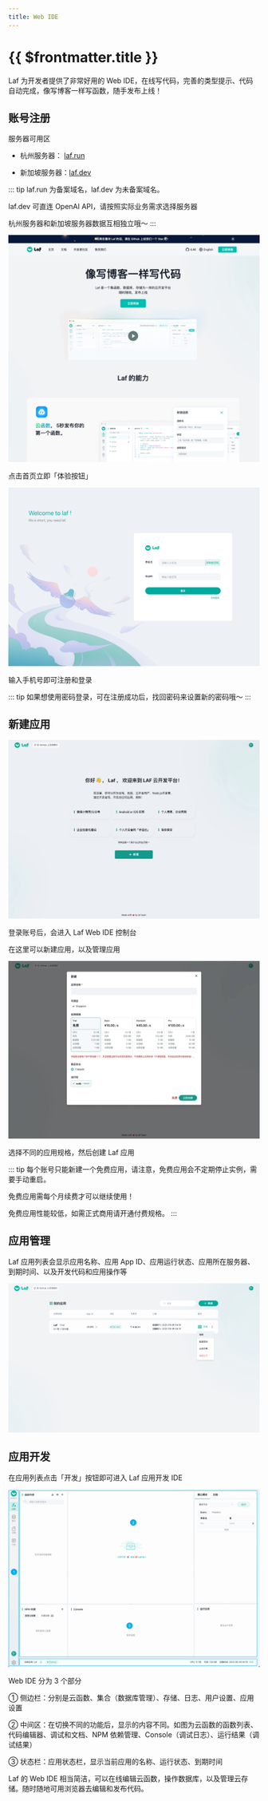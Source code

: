 ```yaml
---
title: Web IDE
---
```


# {{ $frontmatter.title }}

Laf 为开发者提供了非常好用的 Web IDE，在线写代码，完善的类型提示、代码自动完成，像写博客一样写函数，随手发布上线！

## 账号注册

服务器可用区

- 杭州服务器：    [laf.run](https://laf.run)

- 新加坡服务器：[laf.dev](https://laf.dev)

::: tip
laf.run 为备案域名，laf.dev 为未备案域名。

laf.dev 可直连 OpenAI API，请按照实际业务需求选择服务器

杭州服务器和新加坡服务器数据互相独立哦～
:::

![index](../../doc-images/index.png)

点击首页立即「体验按钮」

![register](../../doc-images/register.png)

输入手机号即可注册和登录

::: tip
如果想使用密码登录，可在注册成功后，找回密码来设置新的密码哦～
:::

## 新建应用

![create-laf-app](../../doc-images/create-laf-app.jpg)

登录账号后，会进入 Laf Web IDE 控制台

在这里可以新建应用，以及管理应用

![specification](../../doc-images/specification.jpg)

选择不同的应用规格，然后创建 Laf 应用

::: tip
每个账号只能新建一个免费应用，请注意，免费应用会不定期停止实例，需要手动重启。

免费应用需每个月续费才可以继续使用！

免费应用性能较低，如需正式商用请开通付费规格。
:::

## 应用管理

Laf 应用列表会显示应用名称、应用 App ID、应用运行状态、应用所在服务器、到期时间、以及开发代码和应用操作等

![app-list](../../doc-images/app-list.png)

## 应用开发

在应用列表点击「开发」按钮即可进入 Laf 应用开发 IDE

![web-ide-index](../../doc-images/web-ide-index.png)

Web IDE 分为 3 个部分

  ① 侧边栏：分别是云函数、集合（数据库管理）、存储、日志、用户设置、应用设置

  ② 中间区：在切换不同的功能后，显示的内容不同。如图为云函数的函数列表、代码编辑器、调试和文档、NPM 依赖管理、Console（调试日志）、运行结果（调试结果）

  ③ 状态栏：应用状态栏，显示当前应用的名称、运行状态、到期时间

Laf 的 Web IDE 相当简洁，可以在线编辑云函数，操作数据库，以及管理云存储。随时随地可用浏览器去编辑和发布代码。
